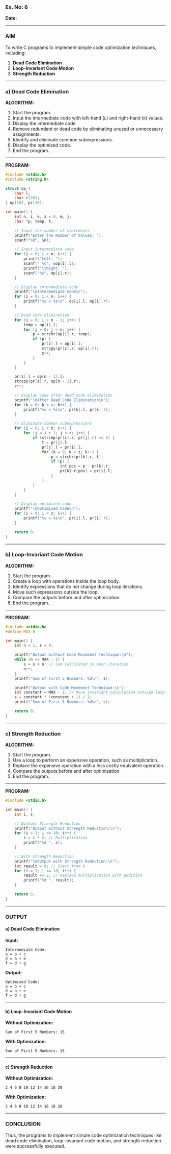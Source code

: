### **Ex. No: 6**  
**Date:**  

---

### **AIM**  
To write C programs to implement simple code optimization techniques, including:  
1. **Dead Code Elimination**  
2. **Loop-Invariant Code Motion**  
3. **Strength Reduction**

---

### **a) Dead Code Elimination**  

**ALGORITHM:**  
1. Start the program.  
2. Input the intermediate code with left-hand (`L`) and right-hand (`R`) values.  
3. Display the intermediate code.  
4. Remove redundant or dead code by eliminating unused or unnecessary assignments.  
5. Identify and eliminate common subexpressions.  
6. Display the optimized code.  
7. End the program.  

---

**PROGRAM:**  

```c
#include <stdio.h>
#include <string.h>

struct op {
    char l;
    char r[20];
} op[10], pr[10];

int main() {
    int n, i, k, z = 0, m, j;
    char *p, temp, t;

    // Input the number of statements
    printf("Enter the Number of Values: ");
    scanf("%d", &n);

    // Input intermediate code
    for (i = 0; i < n; i++) {
        printf("Left: ");
        scanf(" %c", &op[i].l);
        printf("\tRight: ");
        scanf("%s", op[i].r);
    }

    // Display intermediate code
    printf("\nIntermediate Code\n");
    for (i = 0; i < n; i++) {
        printf("%c = %s\n", op[i].l, op[i].r);
    }

    // Dead code elimination
    for (i = 0; i < n - 1; i++) {
        temp = op[i].l;
        for (j = 0; j < n; j++) {
            p = strchr(op[j].r, temp);
            if (p) {
                pr[z].l = op[i].l;
                strcpy(pr[z].r, op[i].r);
                z++;
            }
        }
    }

    pr[z].l = op[n - 1].l;
    strcpy(pr[z].r, op[n - 1].r);
    z++;

    // Display code after dead code elimination
    printf("\nAfter Dead Code Elimination\n");
    for (k = 0; k < z; k++) {
        printf("%c = %s\n", pr[k].l, pr[k].r);
    }

    // Eliminate common subexpressions
    for (i = 0; i < z; i++) {
        for (j = i + 1; j < z; j++) {
            if (strcmp(pr[i].r, pr[j].r) == 0) {
                t = pr[j].l;
                pr[j].l = pr[i].l;
                for (k = 0; k < z; k++) {
                    p = strchr(pr[k].r, t);
                    if (p) {
                        int pos = p - pr[k].r;
                        pr[k].r[pos] = pr[i].l;
                    }
                }
            }
        }
    }

    // Display optimized code
    printf("\nOptimized Code\n");
    for (i = 0; i < z; i++) {
        printf("%c = %s\n", pr[i].l, pr[i].r);
    }

    return 0;
}
```

---

### **b) Loop-Invariant Code Motion**  

**ALGORITHM:**  
1. Start the program.  
2. Create a loop with operations inside the loop body.  
3. Identify expressions that do not change during loop iterations.  
4. Move such expressions outside the loop.  
5. Compare the outputs before and after optimization.  
6. End the program.  

---

**PROGRAM:**  

```c
#include <stdio.h>
#define MAX 6

int main() {
    int n = 1, s = 0;

    printf("Output without Code Movement Technique:\n");
    while (n <= MAX - 1) {
        s = s + n; // Sum calculated in each iteration
        n++;
    }
    printf("Sum of First 5 Numbers: %d\n", s);

    printf("Output with Code Movement Technique:\n");
    int constant = MAX - 1; // Move invariant calculation outside loop
    s = constant * (constant + 1) / 2;
    printf("Sum of First 5 Numbers: %d\n", s);

    return 0;
}
```

---

### **c) Strength Reduction**  

**ALGORITHM:**  
1. Start the program.  
2. Use a loop to perform an expensive operation, such as multiplication.  
3. Replace the expensive operation with a less costly equivalent operation.  
4. Compare the outputs before and after optimization.  
5. End the program.  

---

**PROGRAM:**  

```c
#include <stdio.h>

int main() {
    int i, s;

    // Without Strength Reduction
    printf("Output without Strength Reduction:\n");
    for (i = 1; i <= 10; i++) {
        s = i * 2; // Multiplication
        printf("%d ", s);
    }

    // With Strength Reduction
    printf("\nOutput with Strength Reduction:\n");
    int result = 0; // Start from 0
    for (i = 1; i <= 10; i++) {
        result += 2; // Replace multiplication with addition
        printf("%d ", result);
    }

    return 0;
}
```

---

### **OUTPUT**  

#### **a) Dead Code Elimination**  
**Input:**  
```
Intermediate Code:  
a = b + c  
d = a + e  
f = d + g  
```
**Output:**  
```
Optimized Code:  
a = b + c  
d = a + e  
f = d + g  
```

---

#### **b) Loop-Invariant Code Motion**  
**Without Optimization:**  
```
Sum of First 5 Numbers: 15  
```
**With Optimization:**  
```
Sum of First 5 Numbers: 15  
```

---

#### **c) Strength Reduction**  
**Without Optimization:**  
```
2 4 6 8 10 12 14 16 18 20  
```
**With Optimization:**  
```
2 4 6 8 10 12 14 16 18 20  
```

---

### **CONCLUSION**  
Thus, the programs to implement simple code optimization techniques like dead code elimination, loop-invariant code motion, and strength reduction were successfully executed.